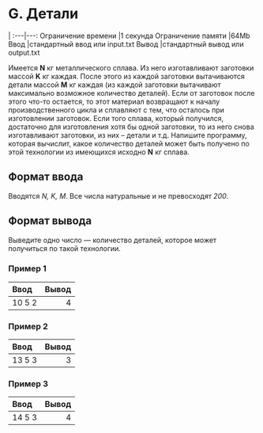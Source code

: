 # G. Детали
|
:---|---:
Ограничение времени	|1 секунда
Ограничение памяти	|64Mb
Ввод	|стандартный ввод или input.txt
Вывод	|стандартный вывод или output.txt

Имеется __N__ кг металлического сплава. Из него изготавливают заготовки массой __K__ кг каждая. После этого из каждой заготовки вытачиваются детали массой 
__M__ кг каждая (из каждой заготовки вытачивают максимально возможное количество деталей). Если от заготовок после этого что-то остается, 
то этот материал возвращают к началу производственного цикла и сплавляют с тем, что осталось при изготовлении заготовок. 
Если того сплава, который получился, достаточно для изготовления хотя бы одной заготовки, то из него снова изготавливают заготовки, 
из них – детали и т.д. Напишите программу, которая вычислит, какое количество деталей может быть получено по этой технологии из имеющихся исходно __N__ кг сплава.

## Формат ввода
Вводятся _N, K, M_. Все числа натуральные и не превосходят _200_.

## Формат вывода
Выведите одно число — количество деталей, которое может получиться по такой технологии.

### Пример 1
Ввод	|Вывод
:---|---:
10 5 2|4

### Пример 2
Ввод	|Вывод
:---|---:
13 5 3|3

### Пример 3
Ввод	|Вывод
:---|---:
14 5 3|4
